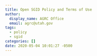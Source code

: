 ```yaml
---
title: Open SGID Policy and Terms of Use
author:
  display_name: AGRC Office
  email: agrc@utah.gov
tags:
  - policy
  - sgid
categories: []
date: 2020-05-04 10:01:27 -0500
---
```

